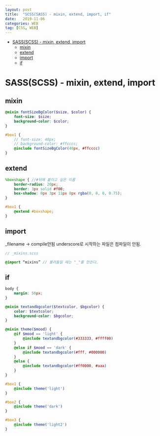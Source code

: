 ```yaml
---
layout: post
title:  "SCSS(SASS) - mixin, extend, import, if"
date:   2019-11-06
categories: WEB
tag: [CSS, WEB]
---
```

- [SASS(SCSS) - mixin, extend, import](#sassscss---mixin-extend-import)
  - [mixin](#mixin)
  - [extend](#extend)
  - [import](#import)
  - [if](#if)
# SASS(SCSS) - mixin, extend, import

## mixin 
```scss
@mixin fontSizeBgColor($size, $color) {
    font-size: $size;
    background-color: $color;
}

#box1 {
    // font-size: 40px;
    // background-color: #ffcccc;
    @include fontSizeBgColor(40px, #ffcccc)
}
```

## extend 
```scss
%boxshape { //#뒤에 붙이고 싶은 이름 
    border-radius: 20px;
    border: 3px solid #f00;
    box-shadow: 0px 3px 11px 0px rgba(0, 0, 0, 0.75);
}

#box1 {
	@extend #boxshape;
}
```

## import 
_filename -> compile안됨 
underscore로 시작하는 파일은 컴파일이 안됨. 

```scss
// _mixins.scss

@import “mixins” // 불러들일 때는 "_"를 안쓴다. 
```

## if 


```scss
body {
    margin: 50px;
}

@mixin textandbgcolor($textcolor, $bgcolor) {
    color: $textcolor;
    background-color: $bgcolor;
}

@mixin theme($mood) {
    @if $mood == 'light' {
        @include textandbgcolor(#333333, #ffff00)
    }
    @else if $mood == 'dark' {
        @include textandbgcolor(#fff, #000000)
    }
    @else {
        @include textandbgcolor(#ff0000, #aaa)
    }
}

#box1 {
    @include theme('light')
}

#box2 {
    @include theme('dark')
}

#box3 {
    @include theme('light2')
}
```





